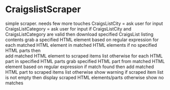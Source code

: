 # CraigslistScraper
simple scraper. needs few more touches 
CraigsListCity = ask user for input 
CraigsListCategory = ask user for input
if CraigsListCity and CraigsListCategory are valid then download specified CraigsList listing contents
	grab a specified HTML element based on regular expression
		for each matched HTML element in matched HTML elements
			if no specified HTML parts then  
				add matched HTML element to scraped items list
			otherwise
				for each HTML part in specified HTML parts
					grab specified HTML part from matched HTML element based on regular expression 
					if match found then add matched HTML part to scraped items list
otherwise show warning
if scraped item list is not empty then display scraped HTML elements/parts
otherwise show no matches
